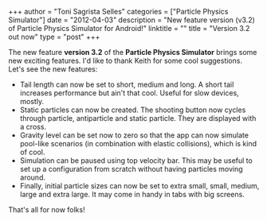 +++
author = "Toni Sagrista Selles"
categories = ["Particle Physics Simulator"]
date = "2012-04-03"
description = "New feature version (v3.2) of Particle Physics Simulator for Android!"
linktitle = ""
title = "Version 3.2 out now"
type = "post"
+++

The new feature **version 3.2** of the **Particle Physics Simulator** brings some new exciting features. I'd like to thank Keith for some cool suggestions.
Let's see the new features:

-  Tail length can now be set to short, medium and long. A short tail increases performance but ain't that cool. Useful for slow devices, mostly.
-  Static particles can now be created. The shooting button now cycles through particle, antiparticle and static particle. They are displayed with a cross.
-  Gravity level can be set now to zero so that the app can now simulate pool-like scenarios (in combination with elastic collisions), which is kind of cool.
-  Simulation can be paused using top velocity bar. This may be useful to set up a configuration from scratch without having particles moving around.
-  Finally, initial particle sizes can now be set to extra small, small, medium, large and extra large. It may come in handy in tabs with big screens.

That's all for now folks!
